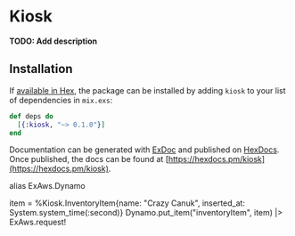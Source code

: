 # Kiosk

**TODO: Add description**

## Installation

If [available in Hex](https://hex.pm/docs/publish), the package can be installed
by adding `kiosk` to your list of dependencies in `mix.exs`:

```elixir
def deps do
  [{:kiosk, "~> 0.1.0"}]
end
```

Documentation can be generated with [ExDoc](https://github.com/elixir-lang/ex_doc)
and published on [HexDocs](https://hexdocs.pm). Once published, the docs can
be found at [https://hexdocs.pm/kiosk](https://hexdocs.pm/kiosk).

alias ExAws.Dynamo

item = %Kiosk.InventoryItem{name: "Crazy Canuk", inserted_at: System.system_time(:second)}
Dynamo.put_item("inventoryItem", item) |> ExAws.request!